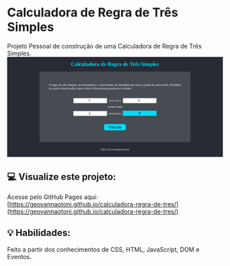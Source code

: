 # Calculadora de Regra de Três Simples
Projeto Pessoal de construção de uma Calculadora de Regra de Três Simples.
<img src="./image.png">

## :computer: Visualize este projeto:
Acesse pelo GitHub Pages aqui: 
[https://geovannaotoni.github.io/calculadora-regra-de-tres/](https://geovannaotoni.github.io/calculadora-regra-de-tres/)

## :bulb: Habilidades:
Feito a partir dos conhecimentos de CSS, HTML, JavaScript, DOM e Eventos.